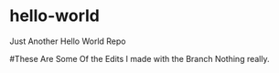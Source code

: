 # hello-world
Just Another Hello World Repo

#These Are Some Of the Edits I made with the Branch
Nothing really.  

